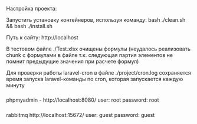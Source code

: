Настройка проекта:

Запустить установку контейнеров, используя команду:
bash ./clean.sh && bash ./install.sh

Путь к сайту: http://localhost

В тестовом файле ./Test.xlsx очищены формулы (неудалось реализовать chunk с формулами в файле т.к. 
следующая партия элементов не помнит предыдущие значения при расчете формул)

Для проверки работы laravel-cron в файле ./project/cron.log сохраняется время запуска laravel-команды по cron, которая запускается каждую минуту

#####
phpmyadmin - http://localhost:8080/
user: root
password: root
#####

#####
rabbitmq
http://localhost:15672/
user: guest
password: guest
#####